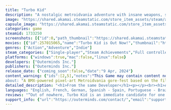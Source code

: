 ```yaml
---
title: "Turbo Kid"
description: "A nostalgic metroidvania adventure with insane weapons, skills, and pixel gore. Ride your BMX and blast your enemies as you discover the secrets of the Wasteland."
image: "https://shared.akamai.steamstatic.com/store_item_assets/steam/apps/1733250/header.jpg?t=1715898601"
capsule_image: "https://shared.akamai.steamstatic.com/store_item_assets/steam/apps/1733250/capsule_231x87.jpg?t=1715898601"
categories: game
steamid: 1733250
screenshots: [{"id":0,"path_thumbnail":"https://shared.akamai.steamstatic.com/store_item_assets/steam/apps/1733250/ss_8783c5c0342849124cf45b9d9fba7aa428a7d7d1.600x338.jpg?t=1715898601","path_full":"https://shared.akamai.steamstatic.com/store_item_assets/steam/apps/1733250/ss_8783c5c0342849124cf45b9d9fba7aa428a7d7d1.1920x1080.jpg?t=1715898601"},{"id":1,"path_thumbnail":"https://shared.akamai.steamstatic.com/store_item_assets/steam/apps/1733250/ss_52b3e57635ef57a574907adabd33d9032733aff1.600x338.jpg?t=1715898601","path_full":"https://shared.akamai.steamstatic.com/store_item_assets/steam/apps/1733250/ss_52b3e57635ef57a574907adabd33d9032733aff1.1920x1080.jpg?t=1715898601"},{"id":2,"path_thumbnail":"https://shared.akamai.steamstatic.com/store_item_assets/steam/apps/1733250/ss_2f4ed5aa8d04aea2e0b19d847f7631f30e1ae78e.600x338.jpg?t=1715898601","path_full":"https://shared.akamai.steamstatic.com/store_item_assets/steam/apps/1733250/ss_2f4ed5aa8d04aea2e0b19d847f7631f30e1ae78e.1920x1080.jpg?t=1715898601"},{"id":3,"path_thumbnail":"https://shared.akamai.steamstatic.com/store_item_assets/steam/apps/1733250/ss_6016f12a0e04d2bc13eed795e74aa4d8ef5c89c6.600x338.jpg?t=1715898601","path_full":"https://shared.akamai.steamstatic.com/store_item_assets/steam/apps/1733250/ss_6016f12a0e04d2bc13eed795e74aa4d8ef5c89c6.1920x1080.jpg?t=1715898601"},{"id":4,"path_thumbnail":"https://shared.akamai.steamstatic.com/store_item_assets/steam/apps/1733250/ss_57d45d2eb3a019d4e7651f9ba5475becd28b8377.600x338.jpg?t=1715898601","path_full":"https://shared.akamai.steamstatic.com/store_item_assets/steam/apps/1733250/ss_57d45d2eb3a019d4e7651f9ba5475becd28b8377.1920x1080.jpg?t=1715898601"},{"id":5,"path_thumbnail":"https://shared.akamai.steamstatic.com/store_item_assets/steam/apps/1733250/ss_9659d329403de4a94675fd4afe7856adff84d617.600x338.jpg?t=1715898601","path_full":"https://shared.akamai.steamstatic.com/store_item_assets/steam/apps/1733250/ss_9659d329403de4a94675fd4afe7856adff84d617.1920x1080.jpg?t=1715898601"},{"id":6,"path_thumbnail":"https://shared.akamai.steamstatic.com/store_item_assets/steam/apps/1733250/ss_715be91d40c70956767a72162561f474dc9fed43.600x338.jpg?t=1715898601","path_full":"https://shared.akamai.steamstatic.com/store_item_assets/steam/apps/1733250/ss_715be91d40c70956767a72162561f474dc9fed43.1920x1080.jpg?t=1715898601"},{"id":7,"path_thumbnail":"https://shared.akamai.steamstatic.com/store_item_assets/steam/apps/1733250/ss_32d9ae68ac616000481ad51f2951c7332fb11fc0.600x338.jpg?t=1715898601","path_full":"https://shared.akamai.steamstatic.com/store_item_assets/steam/apps/1733250/ss_32d9ae68ac616000481ad51f2951c7332fb11fc0.1920x1080.jpg?t=1715898601"},{"id":8,"path_thumbnail":"https://shared.akamai.steamstatic.com/store_item_assets/steam/apps/1733250/ss_7b2ecb7d2724c5e754c55cee9eea10c8edabacb4.600x338.jpg?t=1715898601","path_full":"https://shared.akamai.steamstatic.com/store_item_assets/steam/apps/1733250/ss_7b2ecb7d2724c5e754c55cee9eea10c8edabacb4.1920x1080.jpg?t=1715898601"},{"id":9,"path_thumbnail":"https://shared.akamai.steamstatic.com/store_item_assets/steam/apps/1733250/ss_82477e6be026e2abbf3f746037582549a412dfef.600x338.jpg?t=1715898601","path_full":"https://shared.akamai.steamstatic.com/store_item_assets/steam/apps/1733250/ss_82477e6be026e2abbf3f746037582549a412dfef.1920x1080.jpg?t=1715898601"},{"id":10,"path_thumbnail":"https://shared.akamai.steamstatic.com/store_item_assets/steam/apps/1733250/ss_1c42d48ae920fcf7a9ab0ab0a06aeca9f8a5ee70.600x338.jpg?t=1715898601","path_full":"https://shared.akamai.steamstatic.com/store_item_assets/steam/apps/1733250/ss_1c42d48ae920fcf7a9ab0ab0a06aeca9f8a5ee70.1920x1080.jpg?t=1715898601"},{"id":11,"path_thumbnail":"https://shared.akamai.steamstatic.com/store_item_assets/steam/apps/1733250/ss_d3d1afea5c84a5bd217d9011b794be4304304e0b.600x338.jpg?t=1715898601","path_full":"https://shared.akamai.steamstatic.com/store_item_assets/steam/apps/1733250/ss_d3d1afea5c84a5bd217d9011b794be4304304e0b.1920x1080.jpg?t=1715898601"},{"id":12,"path_thumbnail":"https://shared.akamai.steamstatic.com/store_item_assets/steam/apps/1733250/ss_8fb693c7908a87ffb4b0c2bdeaae13cd1054ac48.600x338.jpg?t=1715898601","path_full":"https://shared.akamai.steamstatic.com/store_item_assets/steam/apps/1733250/ss_8fb693c7908a87ffb4b0c2bdeaae13cd1054ac48.1920x1080.jpg?t=1715898601"},{"id":13,"path_thumbnail":"https://shared.akamai.steamstatic.com/store_item_assets/steam/apps/1733250/ss_2a1f880e94e8674e9eec8b212153ac07313bc534.600x338.jpg?t=1715898601","path_full":"https://shared.akamai.steamstatic.com/store_item_assets/steam/apps/1733250/ss_2a1f880e94e8674e9eec8b212153ac07313bc534.1920x1080.jpg?t=1715898601"},{"id":14,"path_thumbnail":"https://shared.akamai.steamstatic.com/store_item_assets/steam/apps/1733250/ss_3768cb7d5f3252701a0a488daf502215dd087ec7.600x338.jpg?t=1715898601","path_full":"https://shared.akamai.steamstatic.com/store_item_assets/steam/apps/1733250/ss_3768cb7d5f3252701a0a488daf502215dd087ec7.1920x1080.jpg?t=1715898601"},{"id":15,"path_thumbnail":"https://shared.akamai.steamstatic.com/store_item_assets/steam/apps/1733250/ss_87a045e0fd194245f5688ee20befa89eed77ee8c.600x338.jpg?t=1715898601","path_full":"https://shared.akamai.steamstatic.com/store_item_assets/steam/apps/1733250/ss_87a045e0fd194245f5688ee20befa89eed77ee8c.1920x1080.jpg?t=1715898601"},{"id":16,"path_thumbnail":"https://shared.akamai.steamstatic.com/store_item_assets/steam/apps/1733250/ss_9292599812856a09af7f65b3024e01b394480f55.600x338.jpg?t=1715898601","path_full":"https://shared.akamai.steamstatic.com/store_item_assets/steam/apps/1733250/ss_9292599812856a09af7f65b3024e01b394480f55.1920x1080.jpg?t=1715898601"},{"id":17,"path_thumbnail":"https://shared.akamai.steamstatic.com/store_item_assets/steam/apps/1733250/ss_71c9c8e897afb3285c789f7b47deb6018e2e330a.600x338.jpg?t=1715898601","path_full":"https://shared.akamai.steamstatic.com/store_item_assets/steam/apps/1733250/ss_71c9c8e897afb3285c789f7b47deb6018e2e330a.1920x1080.jpg?t=1715898601"},{"id":18,"path_thumbnail":"https://shared.akamai.steamstatic.com/store_item_assets/steam/apps/1733250/ss_8c0ca41a5f0229a15f11221bcbd5bc038143a7f3.600x338.jpg?t=1715898601","path_full":"https://shared.akamai.steamstatic.com/store_item_assets/steam/apps/1733250/ss_8c0ca41a5f0229a15f11221bcbd5bc038143a7f3.1920x1080.jpg?t=1715898601"},{"id":19,"path_thumbnail":"https://shared.akamai.steamstatic.com/store_item_assets/steam/apps/1733250/ss_b51f67665badea7c8f6445739730c4c0320c2cfb.600x338.jpg?t=1715898601","path_full":"https://shared.akamai.steamstatic.com/store_item_assets/steam/apps/1733250/ss_b51f67665badea7c8f6445739730c4c0320c2cfb.1920x1080.jpg?t=1715898601"},{"id":20,"path_thumbnail":"https://shared.akamai.steamstatic.com/store_item_assets/steam/apps/1733250/ss_443892ee4657047f9e74f53f1da32e87fde90a55.600x338.jpg?t=1715898601","path_full":"https://shared.akamai.steamstatic.com/store_item_assets/steam/apps/1733250/ss_443892ee4657047f9e74f53f1da32e87fde90a55.1920x1080.jpg?t=1715898601"},{"id":21,"path_thumbnail":"https://shared.akamai.steamstatic.com/store_item_assets/steam/apps/1733250/ss_ba497bdcf1fad9ef1b5535f37bd3197698470ff9.600x338.jpg?t=1715898601","path_full":"https://shared.akamai.steamstatic.com/store_item_assets/steam/apps/1733250/ss_ba497bdcf1fad9ef1b5535f37bd3197698470ff9.1920x1080.jpg?t=1715898601"},{"id":22,"path_thumbnail":"https://shared.akamai.steamstatic.com/store_item_assets/steam/apps/1733250/ss_6c889cbde2ccc9a288e87ba51590c610b22c85b5.600x338.jpg?t=1715898601","path_full":"https://shared.akamai.steamstatic.com/store_item_assets/steam/apps/1733250/ss_6c889cbde2ccc9a288e87ba51590c610b22c85b5.1920x1080.jpg?t=1715898601"},{"id":23,"path_thumbnail":"https://shared.akamai.steamstatic.com/store_item_assets/steam/apps/1733250/ss_106847f3f0bc275f9830b434a505fdb66a85faf2.600x338.jpg?t=1715898601","path_full":"https://shared.akamai.steamstatic.com/store_item_assets/steam/apps/1733250/ss_106847f3f0bc275f9830b434a505fdb66a85faf2.1920x1080.jpg?t=1715898601"}]
movies: [{"id":257015065,"name":"Turbo Kid is Out Now!","thumbnail":"https://shared.akamai.steamstatic.com/store_item_assets/steam/apps/257015065/movie.293x165.jpg?t=1712772256","webm":{"480":"http://video.akamai.steamstatic.com/store_trailers/257015065/movie480_vp9.webm?t=1712772256","max":"http://video.akamai.steamstatic.com/store_trailers/257015065/movie_max_vp9.webm?t=1712772256"},"mp4":{"480":"http://video.akamai.steamstatic.com/store_trailers/257015065/movie480.mp4?t=1712772256","max":"http://video.akamai.steamstatic.com/store_trailers/257015065/movie_max.mp4?t=1712772256"},"highlight":true}]
genres: ["Action","Adventure","Indie"]
steam_categories: ["Single-player","Steam Achievements","Full controller support","Steam Cloud","Family Sharing"]
platforms: {"windows":true,"mac":false,"linux":false}
developers: ["Outerminds Inc."]
publishers: ["Outerminds Inc."]
release_date: {"coming_soon":false,"date":"9 Apr, 2024"}
content_warning: {"ids":[2,5],"notes":"This Game may contain content not appropriate for all ages: Frequent Pixel Art violence, blood, gore, and General Mature Content."}
about: "A BMX-powered pixel-art Metroidvania gore-fest based on the film Turbo Kid.<br><br><img class=\"bb_img\" src=\"https://shared.akamai.steamstatic.com/store_item_assets/steam/apps/1733250/extras/Steam_Header_ATrueMertroidvania.png?t=1715898601\" /><br><br><img class=\"bb_img\" src=\"https://shared.akamai.steamstatic.com/store_item_assets/steam/apps/1733250/extras/gorefest1.gif?t=1715898601\" /><br><br>You play as a lone warrior on a quest to cross a Wasteland riddled with scoundrels and creeps who you'll have to go through - literally - in order to survive. <br><br><img class=\"bb_img\" src=\"https://shared.akamai.steamstatic.com/store_item_assets/steam/apps/1733250/extras/Steam_Header_EveryHero.png?t=1715898601\" /><br><br><img class=\"bb_img\" src=\"https://shared.akamai.steamstatic.com/store_item_assets/steam/apps/1733250/extras/Bike3.gif?t=1715898601\" /><br><br>Run, crawl, jump, hang, and, for the very first time in a Metroidvania (don’t research this), bike your way through the world! Ladies and gentlemen, we give you the height of human-powered transport technology: the all-terrain Bike! <br><br>Your trusty BMX is one touch of a button away at any time. Move around the map faster, access new areas, launch it at enemies, and perform sick bike tricks to gain bonuses.<br><br><img class=\"bb_img\" src=\"https://shared.akamai.steamstatic.com/store_item_assets/steam/apps/1733250/extras/04-Steam_Headers_Hack__n_Slash.png?t=1715898601\" /><br><br><img class=\"bb_img\" src=\"https://shared.akamai.steamstatic.com/store_item_assets/steam/apps/1733250/extras/hack-n-slash1.gif?t=1715898601\" /><br><br>Hack and slash your enemies with the obligatory machete or shoot them with the Kid’s choc-full-of-mayhem Turbo Glove™. Turbo Blast, Electric Shocks, circular saws… use the array of weapons at your disposal to slash, rip apart, or explode enemies into hysterical and over-the-top splashes of gore!<br><br><img class=\"bb_img\" src=\"https://shared.akamai.steamstatic.com/store_item_assets/steam/apps/1733250/extras/Steam_Header_MakeYourOwnWay.png?t=1715898601\" /><br><br><img class=\"bb_img\" src=\"https://shared.akamai.steamstatic.com/store_item_assets/steam/apps/1733250/extras/Gameplay1.gif?t=1715898601\" /><br><br>Our story begins immediately after the movie ends. On your journey, you will meet weirdos and oddballs, some friends, some foes, and some in-between, who will offer advice, quests, fights, and jokes (lots of jokes) in a heartfelt and hysterical story created in collaboration with the filmmakers behind the movie.<br><br>Explore the different zones and defeat bosses in the order you see fit, make choices that will affect the course of the story, allowing for multiple playthroughs with different paths and outcomes.<br><br><img class=\"bb_img\" src=\"https://shared.akamai.steamstatic.com/store_item_assets/steam/apps/1733250/extras/Steam_Header_UninterruptedGameplay.png?t=1715898601\" /><br><br><img class=\"bb_img\" src=\"https://shared.akamai.steamstatic.com/store_item_assets/steam/apps/1733250/extras/npc1.gif?t=1715898601\" /><br><br>If you don’t care about the story and you’re only in it for the gameplay (speedrun afficionados, we’re looking at you), all the dialogue is skippable.<br><br>Many cutscenes can simply be ignored if you don't wish to interact with them."
detailed_description: "<h1>From the same Developer</h1><p></p><br><h1>About the Game</h1>A BMX-powered pixel-art Metroidvania gore-fest based on the film Turbo Kid.<br><br><img class=\"bb_img\" src=\"https://shared.akamai.steamstatic.com/store_item_assets/steam/apps/1733250/extras/Steam_Header_ATrueMertroidvania.png?t=1715898601\" /><br><br><img class=\"bb_img\" src=\"https://shared.akamai.steamstatic.com/store_item_assets/steam/apps/1733250/extras/gorefest1.gif?t=1715898601\" /><br><br>You play as a lone warrior on a quest to cross a Wasteland riddled with scoundrels and creeps who you'll have to go through - literally - in order to survive. <br><br><img class=\"bb_img\" src=\"https://shared.akamai.steamstatic.com/store_item_assets/steam/apps/1733250/extras/Steam_Header_EveryHero.png?t=1715898601\" /><br><br><img class=\"bb_img\" src=\"https://shared.akamai.steamstatic.com/store_item_assets/steam/apps/1733250/extras/Bike3.gif?t=1715898601\" /><br><br>Run, crawl, jump, hang, and, for the very first time in a Metroidvania (don’t research this), bike your way through the world! Ladies and gentlemen, we give you the height of human-powered transport technology: the all-terrain Bike! <br><br>Your trusty BMX is one touch of a button away at any time. Move around the map faster, access new areas, launch it at enemies, and perform sick bike tricks to gain bonuses.<br><br><img class=\"bb_img\" src=\"https://shared.akamai.steamstatic.com/store_item_assets/steam/apps/1733250/extras/04-Steam_Headers_Hack__n_Slash.png?t=1715898601\" /><br><br><img class=\"bb_img\" src=\"https://shared.akamai.steamstatic.com/store_item_assets/steam/apps/1733250/extras/hack-n-slash1.gif?t=1715898601\" /><br><br>Hack and slash your enemies with the obligatory machete or shoot them with the Kid’s choc-full-of-mayhem Turbo Glove™. Turbo Blast, Electric Shocks, circular saws… use the array of weapons at your disposal to slash, rip apart, or explode enemies into hysterical and over-the-top splashes of gore!<br><br><img class=\"bb_img\" src=\"https://shared.akamai.steamstatic.com/store_item_assets/steam/apps/1733250/extras/Steam_Header_MakeYourOwnWay.png?t=1715898601\" /><br><br><img class=\"bb_img\" src=\"https://shared.akamai.steamstatic.com/store_item_assets/steam/apps/1733250/extras/Gameplay1.gif?t=1715898601\" /><br><br>Our story begins immediately after the movie ends. On your journey, you will meet weirdos and oddballs, some friends, some foes, and some in-between, who will offer advice, quests, fights, and jokes (lots of jokes) in a heartfelt and hysterical story created in collaboration with the filmmakers behind the movie.<br><br>Explore the different zones and defeat bosses in the order you see fit, make choices that will affect the course of the story, allowing for multiple playthroughs with different paths and outcomes.<br><br><img class=\"bb_img\" src=\"https://shared.akamai.steamstatic.com/store_item_assets/steam/apps/1733250/extras/Steam_Header_UninterruptedGameplay.png?t=1715898601\" /><br><br><img class=\"bb_img\" src=\"https://shared.akamai.steamstatic.com/store_item_assets/steam/apps/1733250/extras/npc1.gif?t=1715898601\" /><br><br>If you don’t care about the story and you’re only in it for the gameplay (speedrun afficionados, we’re looking at you), all the dialogue is skippable.<br><br>Many cutscenes can simply be ignored if you don't wish to interact with them."
languages: "English, French, German, Spanish - Spain, Portuguese - Brazil"
reviews: "“Out of nowhere, Turbo Kid is an immediate candidate for one of the all-time best entries in the Metroidvania genre ... Its period-perfect presentation, both visually and thanks to a brilliant chiptune soundtrack, is meticulously crafted, and an absolute delight to get lost in. Turbo Kid's secret origin may be ultra-cult, but this game deserves a veritable box office breakthrough.”<br>4/5 – Empire<br><br>“We tried the game on Steam Deck ... it runs extremely well on the platform. And this makes it a perfect addition for your Steam games. Overall, Turbo Kid ... brings some interesting gameplay that I have not experienced in a platformer game before.”<br>9/10 – Gaming Cypher<br><br>“Turbo Kid is an awesome bike-based Metroidvania, with fun combat, great locomotion, and loads of hidden treasures to find. Using your bike to get around and launch yourself to secret passages never gets old, and the gory apocalyptic setting is a joy to explore.”<br>8.5/10 – God is a Geek<br>"
support_info: {"url":"https://outerminds.com/contact/","email":"support@outerminds.mail.helpshift.com"}
---
```


